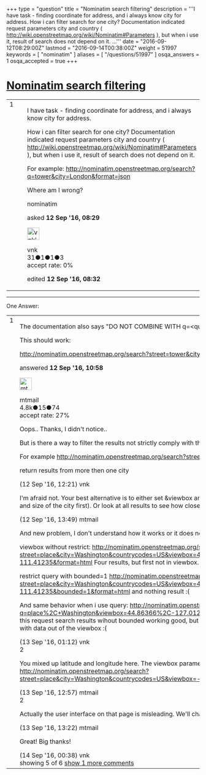 +++
type = "question"
title = "Nominatim search filtering"
description = '''I have task - finding coordinate for address, and i always know city for address. How i can filter search for one city? Documentation indicated request parameters city and country ( http://wiki.openstreetmap.org/wiki/Nominatim#Parameters ), but when i use it, result of search does not depend on it. ...'''
date = "2016-09-12T08:29:00Z"
lastmod = "2016-09-14T00:38:00Z"
weight = 51997
keywords = [ "nominatim" ]
aliases = [ "/questions/51997" ]
osqa_answers = 1
osqa_accepted = true
+++

<div class="headNormal">

# [Nominatim search filtering](/questions/51997/nominatim-search-filtering)

</div>

<div id="main-body">

<div id="askform">

<table id="question-table" style="width:100%;">
<colgroup>
<col style="width: 50%" />
<col style="width: 50%" />
</colgroup>
<tbody>
<tr>
<td style="width: 30px; vertical-align: top"><div class="vote-buttons">
<span id="post-51997-upvote" class="ajax-command post-vote up" rel="nofollow" title="I like this post (click again to cancel)"> </span>
<div id="post-51997-score" class="post-score" title="current number of votes">
1
</div>
<span id="post-51997-downvote" class="ajax-command post-vote down" rel="nofollow" title="I dont like this post (click again to cancel)"> </span> <span id="favorite-mark" class="ajax-command favorite-mark" rel="nofollow" title="mark/unmark this question as favorite (click again to cancel)"> </span>
<div id="favorite-count" class="favorite-count">
&#10;</div>
</div></td>
<td><div id="item-right">
<div class="question-body">
<p>I have task - finding coordinate for address, and i always know city for address.</p>
<p>How i can filter search for one city? Documentation indicated request parameters city and country ( <a href="http://wiki.openstreetmap.org/wiki/Nominatim#Parameters">http://wiki.openstreetmap.org/wiki/Nominatim#Parameters</a> ), but when i use it, result of search does not depend on it.</p>
<p>For example: <a href="http://nominatim.openstreetmap.org/search?q=tower&amp;city=London&amp;format=json">http://nominatim.openstreetmap.org/search?q=tower&amp;city=London&amp;format=json</a></p>
<p>Where am I wrong?</p>
</div>
<div id="question-tags" class="tags-container tags">
<span class="post-tag tag-link-nominatim" rel="tag" title="see questions tagged &#39;nominatim&#39;">nominatim</span>
</div>
<div id="question-controls" class="post-controls">
&#10;</div>
<div class="post-update-info-container">
<div class="post-update-info post-update-info-user">
<p>asked <strong>12 Sep '16, 08:29</strong></p>
<img src="https://secure.gravatar.com/avatar/964bd7d4d70a8bd28b222626ee69c6c3?s=32&amp;d=identicon&amp;r=g" class="gravatar" width="32" height="32" alt="vnk&#39;s gravatar image" />
<p><span>vnk</span><br />
<span class="score" title="31 reputation points">31</span><span title="1 badges"><span class="badge1">●</span><span class="badgecount">1</span></span><span title="1 badges"><span class="silver">●</span><span class="badgecount">1</span></span><span title="3 badges"><span class="bronze">●</span><span class="badgecount">3</span></span><br />
<span class="accept_rate" title="Rate of the user&#39;s accepted answers">accept rate:</span> <span title="vnk has no accepted answers">0%</span></p>
</div>
<div class="post-update-info post-update-info-edited">
<p><span> edited <strong>12 Sep '16, 08:32</strong> </span></p>
</div>
</div>
<div id="comments-container-51997" class="comments-container">
&#10;</div>
<div id="comment-tools-51997" class="comment-tools">
&#10;</div>
<div class="clear">
&#10;</div>
<div id="comment-51997-form-container" class="comment-form-container">
&#10;</div>
<div class="clear">
&#10;</div>
</div></td>
</tr>
</tbody>
</table>

------------------------------------------------------------------------

<div class="tabBar">

<span id="sort-top"></span>

<div class="headQuestions">

One Answer:

</div>

</div>

<span id="52000"></span>

<div id="answer-container-52000" class="answer accepted-answer">

<table style="width:100%;">
<colgroup>
<col style="width: 50%" />
<col style="width: 50%" />
</colgroup>
<tbody>
<tr>
<td style="width: 30px; vertical-align: top"><div class="vote-buttons">
<span id="post-52000-upvote" class="ajax-command post-vote up" rel="nofollow" title="I like this post (click again to cancel)"> </span>
<div id="post-52000-score" class="post-score" title="current number of votes">
1
</div>
<span id="post-52000-downvote" class="ajax-command post-vote down" rel="nofollow" title="I dont like this post (click again to cancel)"> </span> <span class="accept-answer on" rel="nofollow" title="vnk has selected this answer as the correct answer"> </span>
</div></td>
<td><div class="item-right">
<div class="answer-body">
<p>The documentation also says "DO NOT COMBINE WITH q=&lt;query&gt; PARAMETER." :)</p>
<p>This should work:</p>
<p><a href="http://nominatim.openstreetmap.org/search?street=tower&amp;city=London&amp;countrycodes=GB&amp;format=json">http://nominatim.openstreetmap.org/search?street=tower&amp;city=London&amp;countrycodes=GB&amp;format=json</a></p>
</div>
<div class="answer-controls post-controls">
&#10;</div>
<div class="post-update-info-container">
<div class="post-update-info post-update-info-user">
<p>answered <strong>12 Sep '16, 10:58</strong></p>
<img src="https://secure.gravatar.com/avatar/96aad1e1801b7ea36fba50687924c935?s=32&amp;d=identicon&amp;r=g" class="gravatar" width="32" height="32" alt="mtmail&#39;s gravatar image" />
<p><span>mtmail</span><br />
<span class="score" title="4757 reputation points"><span>4.8k</span></span><span title="15 badges"><span class="silver">●</span><span class="badgecount">15</span></span><span title="74 badges"><span class="bronze">●</span><span class="badgecount">74</span></span><br />
<span class="accept_rate" title="Rate of the user&#39;s accepted answers">accept rate:</span> <span title="mtmail has 50 accepted answers">27%</span></p>
</div>
</div>
<div id="comments-container-52000" class="comments-container">
<span id="52002"></span>
<div id="comment-52002" class="comment">
<div id="post-52002-score" class="comment-score">
&#10;</div>
<div class="comment-text">
<p>Oops.. Thanks, I didn't notice..</p>
<p>But is there a way to filter the results not strictly comply with the required city?</p>
<p>For example <a href="http://nominatim.openstreetmap.org/search?street=place&amp;city=Washington&amp;countrycodes=US&amp;format=html">http://nominatim.openstreetmap.org/search?street=place&amp;city=Washington&amp;countrycodes=US&amp;format=html</a></p>
<p>return results from more then one city</p>
</div>
<div id="comment-52002-info" class="comment-info">
<span class="comment-age">(12 Sep '16, 12:21)</span> <span class="comment-user userinfo">vnk</span>
</div>
</div>
<span id="52004"></span>
<div id="comment-52004" class="comment">
<div id="post-52004-score" class="comment-score">
&#10;</div>
<div class="comment-text">
<p>I'm afraid not. Your best alternative is to either set &amp;viewbox and &amp;bounded=1 (of course that requires you know the location and size of the city first). Or look at all results to see how close they are to the desired city.</p>
</div>
<div id="comment-52004-info" class="comment-info">
<span class="comment-age">(12 Sep '16, 13:49)</span> <span class="comment-user userinfo">mtmail</span>
</div>
</div>
<span id="52019"></span>
<div id="comment-52019" class="comment">
<div id="post-52019-score" class="comment-score">
&#10;</div>
<div class="comment-text">
<p>And new problem, I don't understand how it works or it does not work properly?</p>
<p>viewbox without restrict: <a href="http://nominatim.openstreetmap.org/search?street=place&amp;city=Washington&amp;countrycodes=US&amp;viewbox=44.86366%2C-127.01294%2C50.05714%2C-111.41235&amp;format=html">http://nominatim.openstreetmap.org/search?street=place&amp;city=Washington&amp;countrycodes=US&amp;viewbox=44.86366%2C-127.01294%2C50.05714%2C-111.41235&amp;format=html</a> Four results, but first not in viewbox.</p>
<p>restrict query with bounded=1 <a href="http://nominatim.openstreetmap.org/search?street=place&amp;city=Washington&amp;countrycodes=US&amp;viewbox=44.86366%2C-127.01294%2C50.05714%2C-111.41235&amp;bounded=1&amp;format=html">http://nominatim.openstreetmap.org/search?street=place&amp;city=Washington&amp;countrycodes=US&amp;viewbox=44.86366%2C-127.01294%2C50.05714%2C-111.41235&amp;bounded=1&amp;format=html</a> and nothing result :(</p>
<p>And same behavior when i use query: <a href="http://nominatim.openstreetmap.org/search?q=place%2C+Washington&amp;viewbox=44.86366%2C-127.01294%2C50.05714%2C-111.41235&amp;bounded=1&amp;format=html">http://nominatim.openstreetmap.org/search?q=place%2C+Washington&amp;viewbox=44.86366%2C-127.01294%2C50.05714%2C-111.41235&amp;bounded=1&amp;format=html</a> in this request search results wihout bounded working good, but some other requests without bounded restrict return results also with data out of the viewbox :(</p>
</div>
<div id="comment-52019-info" class="comment-info">
<span class="comment-age">(13 Sep '16, 01:12)</span> <span class="comment-user userinfo">vnk</span>
</div>
</div>
<span id="52038"></span>
<div id="comment-52038" class="comment">
<div id="post-52038-score" class="comment-score">
2
</div>
<div class="comment-text">
<p>You mixed up latitude and longitude here. The viewbox parameter requires &lt;left&gt;,&lt;top&gt;,&lt;right&gt;,&lt;bottom&gt;. <a href="http://nominatim.openstreetmap.org/search?street=place&amp;city=Washington&amp;countrycodes=US&amp;viewbox=-127.012940,50.057140,-111.412350,44.863660&amp;bounded=1">http://nominatim.openstreetmap.org/search?street=place&amp;city=Washington&amp;countrycodes=US&amp;viewbox=-127.012940,50.057140,-111.412350,44.863660&amp;bounded=1</a></p>
</div>
<div id="comment-52038-info" class="comment-info">
<span class="comment-age">(13 Sep '16, 12:57)</span> <span class="comment-user userinfo">mtmail</span>
</div>
</div>
<span id="52039"></span>
<div id="comment-52039" class="comment">
<div id="post-52039-score" class="comment-score">
2
</div>
<div class="comment-text">
<p>Actually the user interface on that page is misleading. We'll change that now <a href="https://trac.openstreetmap.org/ticket/5422">https://trac.openstreetmap.org/ticket/5422</a></p>
</div>
<div id="comment-52039-info" class="comment-info">
<span class="comment-age">(13 Sep '16, 13:22)</span> <span class="comment-user userinfo">mtmail</span>
</div>
</div>
<span id="52040"></span>
<div id="comment-52040" class="comment not_top_scorer">
<div id="post-52040-score" class="comment-score">
&#10;</div>
<div class="comment-text">
<p>Great! Big thanks!</p>
</div>
<div id="comment-52040-info" class="comment-info">
<span class="comment-age">(14 Sep '16, 00:38)</span> <span class="comment-user userinfo">vnk</span>
</div>
</div>
</div>
<div id="comment-tools-52000" class="comment-tools">
<span class="comments-showing"> showing 5 of 6 </span> <a href="#" class="show-all-comments-link">show 1 more comments</a>
</div>
<div class="clear">
&#10;</div>
<div id="comment-52000-form-container" class="comment-form-container">
&#10;</div>
<div class="clear">
&#10;</div>
</div></td>
</tr>
</tbody>
</table>

</div>

<div class="paginator-container-left">

</div>

</div>

</div>

